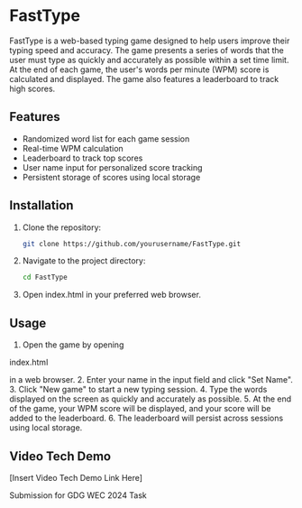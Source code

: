 # FastType

FastType is a web-based typing game designed to help users improve their typing speed and accuracy. The game presents a series of words that the user must type as quickly and accurately as possible within a set time limit. At the end of each game, the user's words per minute (WPM) score is calculated and displayed. The game also features a leaderboard to track high scores.

## Features

- Randomized word list for each game session
- Real-time WPM calculation
- Leaderboard to track top scores
- User name input for personalized score tracking
- Persistent storage of scores using local storage

## Installation

1. Clone the repository:
   ```sh
   git clone https://github.com/yourusername/FastType.git
   ```
2. Navigate to the project directory:
   ```sh
   cd FastType
   ```
3. Open index.html in your preferred web browser.

## Usage

1. Open the game by opening 

index.html

 in a web browser.
2. Enter your name in the input field and click "Set Name".
3. Click "New game" to start a new typing session.
4. Type the words displayed on the screen as quickly and accurately as possible.
5. At the end of the game, your WPM score will be displayed, and your score will be added to the leaderboard.
6. The leaderboard will persist across sessions using local storage.

## Video Tech Demo

[Insert Video Tech Demo Link Here]


Submission for GDG WEC 2024 Task
